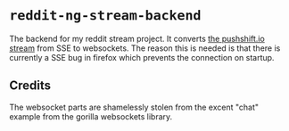 # `reddit-ng-stream-backend`

The backend for my reddit stream project. It converts [the pushshift.io stream](http://stream.pushshift.io) 
from SSE to websockets. The reason this is needed is that there is currently a SSE bug in firefox
which prevents the connection on startup.

## Credits

The websocket parts are shamelessly stolen from the excent "chat" example from the gorilla
websockets library.
